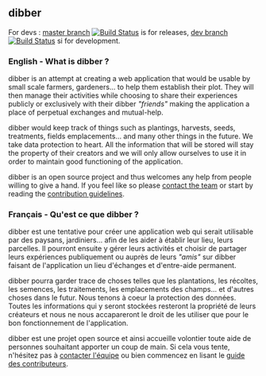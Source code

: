 ## dibber

For devs : [master branch](https://github.com/dibber-org/dibber/tree/master) [![Build Status](https://secure.travis-ci.org/dibber-org/dibber.png?branch=master)](http://travis-ci.org/dibber-org/dibber) is for releases, [dev branch](https://github.com/dibber-org/dibber/tree/dev) [![Build Status](https://secure.travis-ci.org/dibber-org/dibber.png?branch=dev)](http://travis-ci.org/dibber-org/dibber) si for development.


### English - What is dibber ?

dibber is an attempt at creating a web application that would be usable by small scale farmers, gardeners... to help them establish their plot. They will then manage their activities while choosing to share their experiences publicly or exclusively with their dibber _"friends"_ making the application a place of perpetual exchanges and mutual-help.

dibber would keep track of things such as plantings, harvests, seeds, treatments, fields emplacements... and many other things in the future. We take data protection to heart. All the information that will be stored will stay the property of their creators and we will only allow ourselves to use it in order to maintain good functioning of the application.

dibber is an open source project and thus welcomes any help from people willing to give a hand. If you feel like so please [contact the team](https://github.com/dibber-org/dibber/wiki/How-to-contact-us/) or start by reading the [contribution guidelines](https://github.com/dibber-org/dibber/wiki/Contribution-guidelines).


### Français - Qu'est ce que dibber ?

dibber est une tentative pour créer une application web qui serait utilisable par des paysans, jardiniers... afin de les aider à établir leur lieu, leurs parcelles. Il pourront ensuite y gérer leurs activités et choisir de partager leurs expériences publiquement ou auprès de leurs _"amis"_ sur dibber faisant de l'application un lieu d'échanges et d'entre-aide permanent.

dibber pourra garder trace de choses telles que les plantations, les récoltes, les semences, les traitements, les emplacements des champs... et d'autres choses dans le futur. Nous tenons à coeur la protection des données. Toutes les informations qui y seront stockées resteront la propriété de leurs créateurs et nous ne nous accapareront le droit de les utiliser que pour le bon fonctionnement de l'application.

dibber est une projet open source et ainsi accueille volontier toute aide de personnes souhaitant apporter un coup de main. Si cela vous tente, n'hésitez pas à [contacter l'équipe](https://github.com/dibber-org/dibber/wiki/Nous-contacter/) ou bien commencez en lisant le [guide des contributeurs](https://github.com/dibber-org/dibber/wiki/Guide-des-contributeurs).